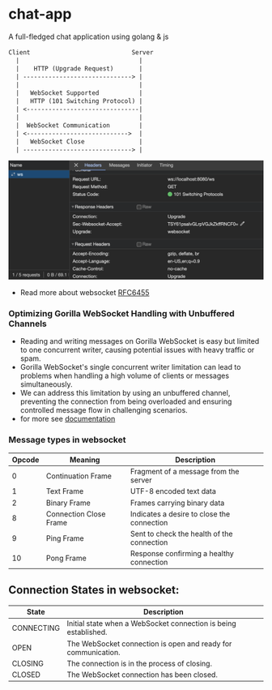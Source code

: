 # chat-app

A full-fledged chat application using golang &amp; js

```
Client                            Server
  |                                 |
  |    HTTP (Upgrade Request)       |
  | ------------------------------> |
  |                                 |
  |   WebSocket Supported           |
  |   HTTP (101 Switching Protocol) |
  | <-------------------------------|
  |                                 |
  |  WebSocket Communication        |
  | <---------------------------->  |
  |   WebSocket Close               |
  | ------------------------------> |

```

![websockt_connection](/assets/websocket-coonection.png)

- Read more about websocket [RFC6455](https://datatracker.ietf.org/doc/html/rfc6455)

### Optimizing Gorilla WebSocket Handling with Unbuffered Channels

- Reading and writing messages on Gorilla WebSocket is easy but limited to one concurrent writer, causing potential issues with heavy traffic or spam.
- Gorilla WebSocket's single concurrent writer limitation can lead to problems when handling a high volume of clients or messages simultaneously.
- We can address this limitation by using an unbuffered channel, preventing the connection from being overloaded and ensuring controlled message flow in challenging scenarios.
- for more see [documentation](https://github.com/gorilla/websocket/blob/main/examples/chat/client.go#L47)

### Message types in websocket

| Opcode | Meaning                | Description                                |
| ------ | ---------------------- | ------------------------------------------ |
| 0      | Continuation Frame     | Fragment of a message from the server      |
| 1      | Text Frame             | UTF-8 encoded text data                    |
| 2      | Binary Frame           | Frames carrying binary data                |
| 8      | Connection Close Frame | Indicates a desire to close the connection |
| 9      | Ping Frame             | Sent to check the health of the connection |
| 10     | Pong Frame             | Response confirming a healthy connection   |

## Connection States in websocket:

| State      | Description                                                     |
| ---------- | --------------------------------------------------------------- |
| CONNECTING | Initial state when a WebSocket connection is being established. |
| OPEN       | The WebSocket connection is open and ready for communication.   |
| CLOSING    | The connection is in the process of closing.                    |
| CLOSED     | The WebSocket connection has been closed.                       |
